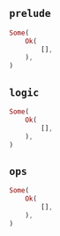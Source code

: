 ## `prelude`

```rust
Some(
    Ok(
        [],
    ),
)
```

## `logic`

```rust
Some(
    Ok(
        [],
    ),
)
```

## `ops`

```rust
Some(
    Ok(
        [],
    ),
)
```
